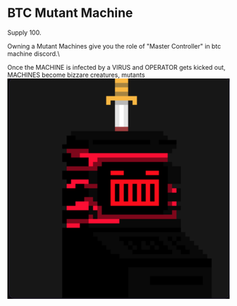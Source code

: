 # BTC Mutant Machine

Supply 100.

Owning a Mutant Machines give you the role of "Master Controller" in btc machine discord.\


Once the MACHINE is infected by a VIRUS and OPERATOR gets kicked out, MACHINES become bizzare creatures, mutants\
![](<../.gitbook/assets/image (9).png>)
